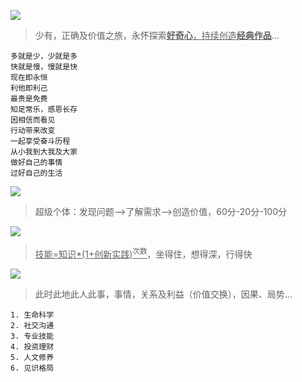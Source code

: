 

![](https://github.com/user-attachments/assets/1db208a4-2d35-4c3f-9f0f-5311237f33cc)
> 少有，正确及价值之旅，永怀探索<ins>**好奇心**，持续创造<ins>**经典作品**</ins></ins>...


```
多就是少，少就是多
快就是慢，慢就是快
现在即永恒
利他即利己
最贵是免费
知足常乐，感恩长存
因相信而看见
行动带来改变
一起享受奋斗历程
从小我到大我及大家
做好自己的事情
过好自己的生活
```


![](https://github.com/user-attachments/assets/cdcd888f-1007-41cf-bd21-174adba06828)
> 超级个体：发现问题-->了解需求-->创造价值，60分-20分-100分

![](https://github.com/user-attachments/assets/e725ad1a-655b-42d4-88cf-65b8169ff909)
> <ins>技能=知识*(1+创新实践)<sup>次数</sup></ins>，坐得住，想得深，行得快

![](https://github.com/user-attachments/assets/3176e81f-add7-4f02-8c33-cc184723d143)
> 此时此地此人此事，事情，关系及利益（价值交换），因果、局势...

```
1. 生命科学
2. 社交沟通
3. 专业技能
4. 投资理财
5. 人文修养
6. 见识格局
```
